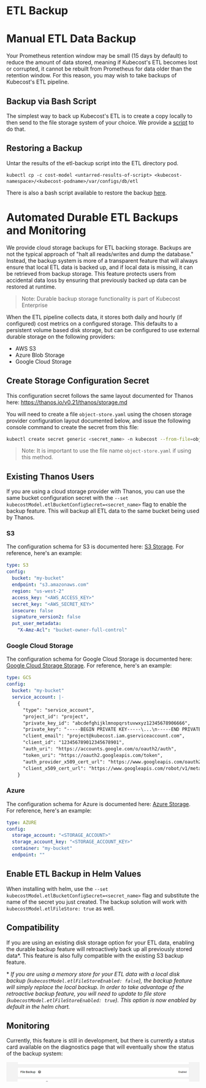 ETL Backup
==========

# Manual ETL Data Backup
Your Prometheus retention window may be small (15 days by default) to reduce the amount of data stored, meaning if Kubecost's ETL becomes lost or corrupted, it cannot be rebuilt from Prometheus for data older than the retention window. For this reason, you may wish to take backups of Kubecost's ETL pipeline.

## Backup via Bash Script
The simplest way to back up Kubecost's ETL is to create a copy locally to then send to the file storage system of your choice. We provide a [script](https://github.com/kubecost/etl-backup) to do that.

## Restoring a Backup
Untar the results of the etl-backup script into the ETL directory pod.

```
kubectl cp -c cost-model <untarred-results-of-script> <kubecost-namespace>/<kubecost-podname>/var/configs/db/etl
```

There is also a bash script available to restore the backup [here](https://github.com/kubecost/etl-backup/blob/main/upload-etl.sh).


# Automated Durable ETL Backups and Monitoring 
We provide cloud storage backups for ETL backing storage. Backups are not the typical approach of "halt all reads/writes and dump the database." Instead, the backup system is more of a transparent feature that will always ensure that local ETL data is backed up, and if local data is missing, it can be retrieved from backup storage. This feature protects users from accidental data loss by ensuring that previously backed up data can be restored at runtime. 

> Note: Durable backup storage functionality is part of Kubecost Enterprise

When the ETL pipeline collects data, it stores both daily and hourly (if configured) cost metrics on a configured storage. This defaults to a persistent volume based disk storage, but can be configured to use external durable storage on the following providers:
* AWS S3 
* Azure Blob Storage
* Google Cloud Storage

## Create Storage Configuration Secret
This configuration secret follows the same layout documented for Thanos here: https://thanos.io/v0.21/thanos/storage.md 

You will need to create a file `object-store.yaml` using the chosen storage provider configuration layout documented below, and issue the following console command to create the secret from this file:

```bash
kubectl create secret generic <secret_name> -n kubecost --from-file=object-store.yaml
```

> Note: It is important to use the file name `object-store.yaml` if using this method. 

## Existing Thanos Users
If you are using a cloud storage provider with Thanos, you can use the same bucket configuration secret with the `--set kubecostModel.etlBucketConfigSecret=<secret_name>` flag to enable the backup feature. This will backup all ETL data to the same bucket being used by Thanos. 

### S3
The configuration schema for S3 is documented here: [S3 Storage](https://thanos.io/v0.21/thanos/storage.md#s3). For reference, here's an example:

```yaml
type: S3
config:
  bucket: "my-bucket"
  endpoint: "s3.amazonaws.com"
  region: "us-west-2"
  access_key: "<AWS_ACCESS_KEY>"
  secret_key: "<AWS_SECRET_KEY>"
  insecure: false
  signature_version2: false
  put_user_metadata:
    "X-Amz-Acl": "bucket-owner-full-control"
```

### Google Cloud Storage
The configuration schema for Google Cloud Storage is documented here: [Google Cloud Storage Storage](https://thanos.io/v0.21/thanos/storage.md/#gcs). For reference, here's an example:

```yaml
type: GCS
config:
  bucket: "my-bucket"
  service_account: |-
    {
      "type": "service_account",
      "project_id": "project",
      "private_key_id": "abcdefghijklmnopqrstuvwxyz12345678906666",
      "private_key": "-----BEGIN PRIVATE KEY-----\...\n-----END PRIVATE KEY-----\n",
      "client_email": "project@kubecost.iam.gserviceaccount.com",
      "client_id": "123456789012345678901",
      "auth_uri": "https://accounts.google.com/o/oauth2/auth",
      "token_uri": "https://oauth2.googleapis.com/token",
      "auth_provider_x509_cert_url": "https://www.googleapis.com/oauth2/v1/certs",
      "client_x509_cert_url": "https://www.googleapis.com/robot/v1/metadata/x509/kubecost%40gitpods.iam.gserviceaccount.com"
    }    
```

### Azure
The configuration schema for Azure is documented here: [Azure Storage](https://thanos.io/v0.21/thanos/storage.md/#azure). For reference, here's an example:

```yaml
type: AZURE
config:
  storage_account: "<STORAGE_ACCOUNT>"
  storage_account_key: "<STORAGE_ACCOUNT_KEY>"
  container: "my-bucket"
  endpoint: ""
```

## Enable ETL Backup in Helm Values

When installing with helm, use the `--set kubecostModel.etlBucketConfigSecret=<secret_name>` flag and substitute the name of the secret you just created. The backup solution will work with `kubecostModel.etlFileStore: true` as well. 

## Compatibility 
If you are using an existing disk storage option for your ETL data, enabling the durable backup feature will retroactively back up all previously stored data\*. This feature is also fully compatible with the existing S3 backup feature. 

\* _If you are using a memory store for your ETL data with a local disk backup (`kubecostModel.etlFileStoreEnabled: false`), the backup feature will simply replace the local backup. In order to take advantage of the retroactive backup feature, you will need to update to file store (`kubecostModel.etlFileStoreEnabled: true`). This option is now enabled by default in the helm chart._

## Monitoring 
Currently, this feature is still in development, but there is currently a status card available on the diagnostics page that will eventually show the status of the backup system:

![Diagnostic ETL Backup Status](https://raw.githubusercontent.com/kubecost/docs/main/images/diagnostics-etl-backup-status.png)




<!--- {"article":"4407601811095","section":"4402815656599","permissiongroup":"1500001277122"} --->
